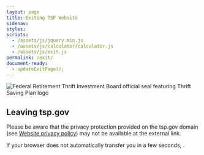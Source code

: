 ```yaml
---
layout: page
title: Exiting TSP Website
sidenav:
styles:
scripts:
  - /assets/js/jquery.min.js
  - /assets/js/calculator/calculator.js
  - /assets/js/exit.js
permalink: /exit/
document-ready:
  - updateExitPage();
---
```


<section class="exit">

<div class="usa-grid-full">
  <div class="usa-width-one-third center" markdown="1">
  <img src="{{ site.baseurl }}/assets/img/logos/FRTIBSeal-white.png" alt="Federal Retirement Thrift Investment Board official seal featuring Thrift Saving Plan logo">
  </div> <!-- END div.usa-width-one-half -->

  <div class="usa-width-two-thirds" markdown="1">


## Leaving tsp.gov <i class="fal fa-sign-out"></i>

Please be aware that the privacy protection provided on the tsp.gov domain (see [Website privacy policy](/privacy-policy/)) may not be available at the external link.  

If your browser does not automatically transfer you in a few seconds, <span id="offsiteLink"></span>.  <!-- DONALD:  this is where the dynamic redirect goes -->

  </div> <!-- END div.usa-width-one-half -->

</div> <!-- END div.usa-grid-full -->

</section>
